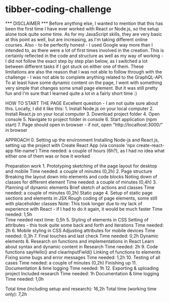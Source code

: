 # tibber-coding-challenge
*** DISCLAIMER ***
Before anything else, I wanted to mention that this has been the first time I have ever worked with React or Node.js, so the setup alone took quite some time. 
As for my JavaScript skills, they are very basic at this point as well, but are increasing, as I'm taking different online courses.
Also - to be perfectly honest - I used Google way more than I intended to, as there were a lot of first times involved in the creation. 
This is certainly reflected in the code and structure as well as my way of working - I did not follow the exact step by step plan below, as I switched a lot between different tasks if I got stuck on either one of them.
These limitations are also the reason that I was not able to follow through with the challenge - I was not able to complete anything related to the GraphQL-API. To at least have some dynamic content on the page, I went with something very simple that changes some small page element.
But it was still pretty fun and I'm sure that I learned quite a lot in a fairly short time :)


HOW TO START THE PAGE
Excellent question - I am not quite sure about this.
Locally, I did it like this: 
    1. Install Node.js on your local computer
    2. Install React.js on your local computer
    3. Download project folder
    4. Open console
    5. Navigate to project folder in console
    6. Start application (npm start)
    7. Page should open in browser - if not, open "http://localhost:3000/" in browser


APPROACH
0. Setting up the environment
    Installing Node-js and React.js, setting up the project with Create React App (via console 'npx create-react-app file-name')
    Time needed: a couple of hours (6h?), as I had no idea what either one of them was or how it worked

Preparation work
    1. Prototyping
        sketching of the page layout for desktop and mobile
        Time needed: a couple of minutes (0,2h)
    2. Page structure
        Breaking the layout down into elements and code blocks
        Noting down of classes for different element
        Time needed: a couple of minutes (0,4h)
    3. Planning of dynamic elements
        Brief sketch of actions and classes
        Time needed: a couple of minutes (0,2h)
Static page
    4.  Setup of static page sections and elements in JSX
        Rough coding of page elements, some still with placeholder classes
        Note: This took longer due to my lack of experience with React - if I had to do it again, it would be much faster
        Time needed: 1,5h   
        Time needed next time: 0,5h
    5.  Styling of elements in CSS
        Setting of attributes - this took quite some back and forth and iterations
        Time needed: 2h
    6.  Mobile styling in CSS
        Adjusting attributes for mobile devices
        Time needed: 0,3h
    7.  Final touches and last check
        Time needed: 0,2h
Dynamic elements
    8.  Research on functions and implementations in React
        Learn about syntax and dynamic content in Research
        Time needed: 2h
    9.  Code functions
        sayHello() and clearInputField()
        Linking of functions to elements
        Fixing some bugs and error messages
        Time needed: 1,2h
    10. Testing of all cases 
        Time needed: a couple of minutes (0,2h)
Finishing up
    11. Documentation & time logging
        Time needed: 1h
    12. Exporting & uploading project
        Included research
        Time needed: 1h
Documentation & time logging
        Time needed: 1,0h

Total time (including setup and research): 16,2h 
Total time (working time only): 7,2h

